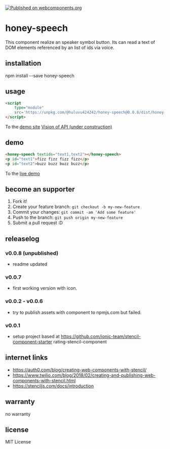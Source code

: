 [![Published on webcomponents.org](https://img.shields.io/badge/webcomponents.org-published-blue.svg)](https://www.webcomponents.org/element/honey-speech)

# honey-speech

This component realize an speaker symbol button. Its can read a text of
DOM elements referenced by an list of ids via voice.

## installation

npm install --save honey-speech

## usage

```html
<script 
    type="module" 
    src='https://unpkg.com/@huluvu424242/honey-speech@0.0.8/dist/honey-speech/honey-speech.js'>
</script>
```
To the [demo site](https://funthomas424242.github.io/honey-speech-component/index.html)
[Vision of API (under construction)](src/components/honey-speech/readme.md)

## demo

<!--
```
<custom-element-demo>
  <template>
    <link rel="import" href="docs/index.html">
    <next-code-block></next-code-block>
  </template>
</custom-element-demo>
```
-->
```html
<honey-speech textids="text1,text2"></honey-speech>
<p id="text1">fizz fizz fizz fizz</p>
<p id="text2">buzz buzz buzz buzz</p>
```
To the [live demo](https://funthomas424242.github.io/honey-speech-component/index.html)

## become an supporter

1. Fork it!
2. Create your feature branch: `git checkout -b my-new-feature`
3. Commit your changes: `git commit -am 'Add some feature'`
4. Push to the branch: `git push origin my-new-feature`
5. Submit a pull request :D

## releaselog

### v0.0.8 (unpublished)

* readme updated

### v0.0.7

* first working version with icon.

### v0.0.2 - v0.0.6 

* try to publish assets with component to npmjs.com but failed.

### v0.0.1

* setup project based at https://github.com/ionic-team/stencil-component-starter rating-stencil-component

## internet links

* https://auth0.com/blog/creating-web-components-with-stencil/
* https://www.twilio.com/blog/2018/02/creating-and-publishing-web-components-with-stencil.html
* https://stenciljs.com/docs/introduction

## warranty

no warranty

## license

MIT License